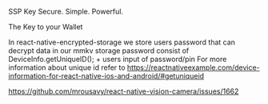SSP Key
Secure. Simple. Powerful.

The Key to your Wallet

In react-native-encrypted-storage we store users password that can decrypt data in our mmkv storage
password consist of DeviceInfo.getUniqueID(); + users input of password/pin 
For more information about unique id refer to <https://reactnativeexample.com/device-information-for-react-native-ios-and-android/#getuniqueid>

<https://github.com/mrousavy/react-native-vision-camera/issues/1662>
